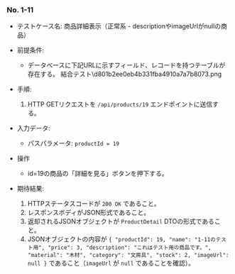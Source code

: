 ### No. 1-11
- テストケース名: 商品詳細表示（正常系 - descriptionやimageUrlがnullの商品）
- 前提条件:
  - データベースに下記URLに示すフィールド、レコードを持つテーブルが存在する。
    結合テスト\d801b2ee0eb4b331fba4910a7a7b8073.png
- 手順:
  1. HTTP GETリクエストを `/api/products/19` エンドポイントに送信する。
- 入力データ:
  - パスパラメータ: `productId = 19`

- 操作
  - id=19の商品の「詳細を見る」ボタンを押下する。
- 期待結果:
  1. HTTPステータスコードが `200 OK` であること。
  2. レスポンスボディがJSON形式であること。
  3. 返却されるJSONオブジェクトが `ProductDetail` DTOの形式であること。
  4. JSONオブジェクトの内容が `{
  "productId": 19,
  "name": "1-11のテスト用",
  "price": 3,
  "description": "これはテスト用の商品です。",
  "material": "木材",
  "category": "文房具",
  "stock": 2,
  "imageUrl": null
}` であること（`imageUrl` が `null` であることを確認）。